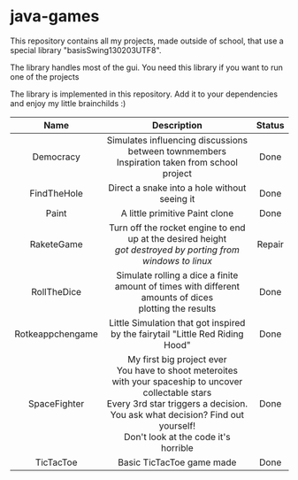 # java-games
This repository contains all my  projects, made outside of school, that use a special library "basisSwing130203UTF8".

The library handles most of the gui. You need this library if you want to run one of the projects

The library is implemented in this repository.
Add it to your dependencies and enjoy my little brainchilds :)

| Name | Description | Status |
|:--------------:|:--------------:|:-------------:|
| Democracy | Simulates influencing discussions between townmembers <br> Inspiration taken from school project | Done |
| FindTheHole | Direct a snake into a hole without seeing it | Done |
| Paint | A little primitive Paint clone | Done |
| RaketeGame | Turn off the rocket engine to end up at the desired height <br> _got destroyed by porting from windows to linux_| Repair |
| RollTheDice | Simulate rolling a dice a finite amount of times with different amounts of dices <br> plotting the results | Done |
| Rotkeappchengame | Little Simulation that got inspired by the fairytail "Little Red Riding Hood" | Done |
| SpaceFighter | My first big project ever <br> You have to shoot meteroites with your spaceship to uncover collectable stars <br> Every 3rd star triggers a decision. You ask what decision? Find out yourself! <br> Don't look at the code it's horrible| Done |
| TicTacToe | Basic TicTacToe game made | Done |
